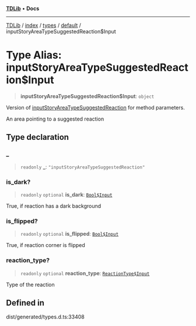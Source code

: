 [**TDLib**](../../../../../../README.md) • **Docs**

***

[TDLib](../../../../../../modules.md) / [index](../../../../../README.md) / [types](../../../README.md) / [default](../README.md) / inputStoryAreaTypeSuggestedReaction$Input

# Type Alias: inputStoryAreaTypeSuggestedReaction$Input

> **inputStoryAreaTypeSuggestedReaction$Input**: `object`

Version of [inputStoryAreaTypeSuggestedReaction](inputStoryAreaTypeSuggestedReaction.md) for method parameters.

An area pointing to a suggested reaction

## Type declaration

### \_

> `readonly` **\_**: `"inputStoryAreaTypeSuggestedReaction"`

### is\_dark?

> `readonly` `optional` **is\_dark**: [`Bool$Input`](Bool$Input.md)

True, if reaction has a dark background

### is\_flipped?

> `readonly` `optional` **is\_flipped**: [`Bool$Input`](Bool$Input.md)

True, if reaction corner is flipped

### reaction\_type?

> `readonly` `optional` **reaction\_type**: [`ReactionType$Input`](ReactionType$Input.md)

Type of the reaction

## Defined in

dist/generated/types.d.ts:33408
